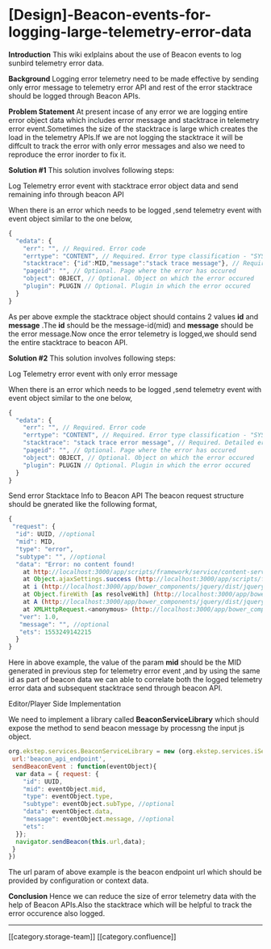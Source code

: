 # \[Design]-Beacon-events-for-logging-large-telemetry-error-data

**Introduction** This wiki exlplains about the use of Beacon events to log sunbird telemetry error data.

**Background** Logging error telemetry need to be made effective by sending only error message to telemetry error API and rest of the error stacktrace should be logged through Beacon APIs.

**Problem Statement**  At present incase of any error we are logging entire error object data which includes error message and stacktrace in telemetry error event.Sometimes the size of the stacktrace is large which creates the load in the telemetry APIs.If we are not logging the stacktrace it will be diffcult to track the error with only error messages and also we need to reproduce the error inorder to fix it.

**Solution #1** This solution involves following steps:

Log Telemetry error event with stacktrace error object data and send remaining info through beacon API

When there is an error which needs to be logged ,send telemetry event with event object similar to the one below,

```js
{
  "edata": {
    "err": "", // Required. Error code
    "errtype": "CONTENT", // Required. Error type classification - "SYSTEM", "MOBILEAPP", "CONTENT"
    "stacktrace": {"id":MID,"message":"stack trace message"}, // Required. Detailed error data/stack trace
    "pageid": "", // Optional. Page where the error has occured
    "object": OBJECT, // Optional. Object on which the error occured
    "plugin": PLUGIN // Optional. Plugin in which the error occured
  }
}
```

As per above exmple the stacktrace object should contains 2 values **id**  and **message** .The **id**  should be the message-id(mid) and **message**  should be the error message.Now once the error telemetry is logged,we should send the entire stacktrace to beacon API.

**Solution #2** This solution involves following steps:

Log Telemetry error event with only error message

When there is an error which needs to be logged ,send telemetry event with event object similar to the one below,

```js
{
  "edata": {
    "err": "", // Required. Error code
    "errtype": "CONTENT", // Required. Error type classification - "SYSTEM", "MOBILEAPP", "CONTENT"
    "stacktrace": "stack trace error message", // Required. Detailed error data/stack trace
    "pageid": "", // Optional. Page where the error has occured
    "object": OBJECT, // Optional. Object on which the error occured
    "plugin": PLUGIN // Optional. Plugin in which the error occured
  }
}
```

Send error Stacktace Info to Beacon API The beacon request structure should be gnerated  like the following format,

```js
{
 "request": {
  "id": UUID, //optional
  "mid": MID,
  "type": "error",
  "subtype": "", //optional
  "data": "Error: no content found!
    at http://localhost:3000/app/scripts/framework/service/content-service.js:144:15
    at Object.ajaxSettings.success (http://localhost:3000/app/scripts/framework/service/iservice.js:44:4)
    at i (http://localhost:3000/app/bower_components/jquery/dist/jquery.min.js:2:27983)
    at Object.fireWith [as resolveWith] (http://localhost:3000/app/bower_components/jquery/dist/jquery.min.js:2:28749)
    at A (http://localhost:3000/app/bower_components/jquery/dist/jquery.min.js:4:14203)
    at XMLHttpRequest.<anonymous> (http://localhost:3000/app/bower_components/jquery/dist/jquery.min.js:4:16491)",
   "ver": 1.0,
   "message": "", //optional
   "ets": 1553249142215
  }
}


```

Here in above example, the value of the param **mid**  should be the MID generated in previous step for telemetry error event ,and by using the same id as part of beacon data we can able to correlate both the logged telemetry error data and subsequent stacktrace send through beacon API.

Editor/Player Side Implementation

We need to implement a library called  **BeaconServiceLibrary** which should expose the method to send beacon message by processng the input js object.

```js
org.ekstep.services.BeaconServiceLibrary = new (org.ekstep.services.iService.extend({
 url:'beacon_api_endpoint',
 sendBeaconEvent : function(eventObject){  
  var data = { request: {
    "id": UUID,
    "mid": eventObject.mid,
    "type": eventObject.type,
    "subtype": eventObject.subType, //optional
    "data": eventObject.data,
   	"message": eventObject.message, //optional
    "ets": 
  }};
  navigator.sendBeacon(this.url,data);
 }
})
```

The url param of above example is the beacon endpoint url which should be provided by configuration or context data.

**Conclusion** Hence we can reduce the size of error telemetry data with the help of Beacon APIs.Also the stacktrace which will be helpful to track the error occurence also logged.

***

\[\[category.storage-team]] \[\[category.confluence]]
